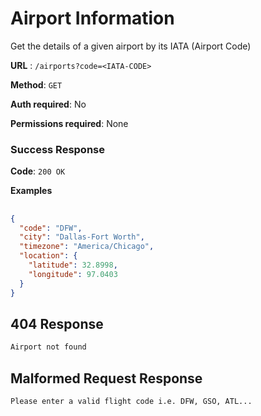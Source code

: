 # Airport Information

Get the details of a given airport by its IATA (Airport Code)

**URL** : `/airports?code=<IATA-CODE>`

**Method**: `GET`

**Auth required**: No

**Permissions required**: None

### <a id="success-response"></a> Success Response

**Code**: `200 OK`

**Examples**

##

```json
{
  "code": "DFW",
  "city": "Dallas-Fort Worth",
  "timezone": "America/Chicago",
  "location": {
    "latitude": 32.8998,
    "longitude": 97.0403
  }
}
```

## 404 Response

```html
Airport not found
```

## Malformed Request Response

```html
Please enter a valid flight code i.e. DFW, GSO, ATL...
```
